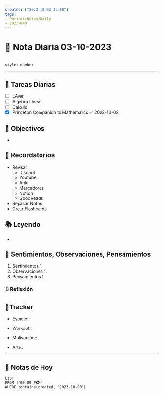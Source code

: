 ```yaml
---
created: ["2023-10-03 12:08"]
tags:
- PeriodicNotes/Daily
- 2023-W40
---
```


# 📅 Nota Diaria 03-10-2023
```toc

style: number

```

---
## 🔷 Tareas Diarias
- [ ] LAvar
- [ ] Algebra Lineal
- [ ] Calculo
- [x] Princeton Companion to Mathematics ✅ 2023-10-02

## 🎯 Objectivos
- 
## 📕 Recordatorios
- Revisar
	- Discord
	- Youtube
	- Anki
	- Marcadores
	- Notion
	- GoodReads
- Repasar Notas
- Crear Flashcards

## 📚 Leyendo
- 
## 💬 Sentimientos, Observaciones, Pensamientos 
1. Sentimientos
	1. 
2. Observaciones
	1. 
3. Pensamientos
	1. 
### 🔃 Reflexión

## 🔷Tracker

- Estudio::

- Workout::

- Motivación::

- Arte::
---

## 📅 Notas de Hoy
```dataview
LIST 
FROM !"00-09 PKM" 
WHERE contains(created, "2023-10-03")
```
